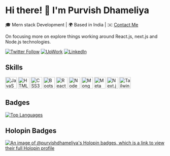 # Hi there! 👋 I'm Purvish Dhameliya

🎓 Mern stack Development | 🌍 Based in India | ✉️ [Contact Me](mailto:purvishdhameliya37@gmail.com)

On focusing more on explore things working around React.js, next.js and Node.js technologies.

[![Twitter Follow](https://img.shields.io/twitter/follow/purvish37?style=for-the-badge&logo=twitter&color=facc15&labelColor=000000)](https://www.twitter.com/purvish37)
[![UpWork](https://img.shields.io/badge/UpWork-6FDA44?style=for-the-badge&logo=Upwork&logoColor=white)](https://www.upwork.com/freelancers/~01d9e6d7d8dcbb86dc)
[![LinkedIn](https://img.shields.io/badge/LinkedIn-0077B5?style=for-the-badge&logo=linkedin&logoColor=white)](https://www.linkedin.com/in/purvish-dhameliya/)

## Skills
<p align="left">
  <img src="https://raw.githubusercontent.com/danielcranney/readme-generator/main/public/icons/skills/javascript-colored.svg" width="36" height="36" alt="JavaScript" />
  <img src="https://raw.githubusercontent.com/danielcranney/readme-generator/main/public/icons/skills/html5-colored.svg" width="36" height="36" alt="HTML5" />
  <img src="https://raw.githubusercontent.com/danielcranney/readme-generator/main/public/icons/skills/css3-colored.svg" width="36" height="36" alt="CSS3" />
  <img src="https://raw.githubusercontent.com/danielcranney/readme-generator/main/public/icons/skills/bootstrap-colored.svg" width="36" height="36" alt="Bootstrap" />
  <img src="https://raw.githubusercontent.com/danielcranney/readme-generator/main/public/icons/skills/react-colored.svg" width="36" height="36" alt="React" />
  <img src="https://raw.githubusercontent.com/danielcranney/readme-generator/main/public/icons/skills/nodejs-colored.svg" width="36" height="36" alt="NodeJS" />
  <img src="https://raw.githubusercontent.com/danielcranney/readme-generator/main/public/icons/skills/mongodb-colored.svg" width="36" height="36" alt="MongoDB" />
  <img src="https://raw.githubusercontent.com/danielcranney/readme-generator/main/public/icons/skills/metamask-colored.svg" width="36" height="36" alt="MetaMask" />
  <img src="https://raw.githubusercontent.com/danielcranney/readme-generator/main/public/icons/skills/nextjs-colored.svg" width="36" height="36" alt="Next.js" />
  <img src="https://raw.githubusercontent.com/danielcranney/readme-generator/main/public/icons/skills/tailwindcss-colored.svg" width="36" height="36" alt="Tailwind CSS" />
</p>

## Badges
<a href="https://github.com/purvish-dhameliya" align="left">
  <img src="https://github-readme-stats.vercel.app/api/top-langs/?username=purvish-dhameliya&langs_count=10&title_color=f97316&text_color=ef4444&icon_color=facc15&bg_color=000000&hide_border=true&locale=en&custom_title=Top%20Languages" alt="Top Languages" />
</a>

## Holopin Badges
[![An image of @purvishdhameliya's Holopin badges, which is a link to view their full Holopin profile](https://holopin.me/purvishdhameliya)](https://holopin.io/@purvishdhameliya)
